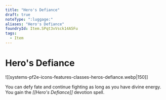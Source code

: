 ```yaml
---
title: "Hero's Defiance"
draft: true
noteType: ":luggage:"
aliases: "Hero's Defiance"
foundryId: Item.SPqt3vVsck14A5Fu
tags:
  - Item
---
```


# Hero's Defiance
![[systems-pf2e-icons-features-classes-heros-defiance.webp|150]]

You can defy fate and continue fighting as long as you have divine energy. You gain the _[[Hero's Defiance]]_ devotion spell.
